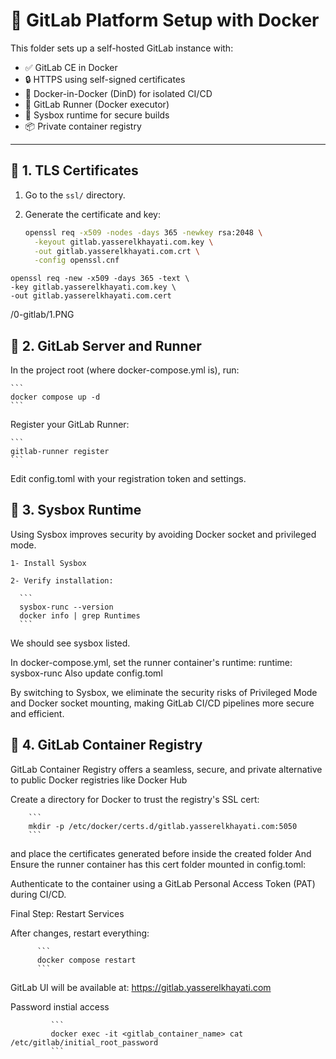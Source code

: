 # 🚀 GitLab Platform Setup with Docker

This folder sets up a self-hosted GitLab instance with:

- ✅ GitLab CE in Docker  
- 🔒 HTTPS using self-signed certificates  
- 🐳 Docker-in-Docker (DinD) for isolated CI/CD  
- 🔧 GitLab Runner (Docker executor)  
- 🔐 Sysbox runtime for secure builds  
- 📦 Private container registry  

---

## 📜 1. TLS Certificates

1. Go to the `ssl/` directory.
2. Generate the certificate and key:


   ```bash
   openssl req -x509 -nodes -days 365 -newkey rsa:2048 \
     -keyout gitlab.yasserelkhayati.com.key \
     -out gitlab.yasserelkhayati.com.crt \
     -config openssl.cnf
   ```
  ```
  openssl req -new -x509 -days 365 -text \
  -key gitlab.yasserelkhayati.com.key \
  -out gitlab.yasserelkhayati.com.cert
  ```

/0-gitlab/1.PNG

## 📜 2. GitLab Server and Runner

In the project root (where docker-compose.yml is), run:

    ``` 
    docker compose up -d
    ```
Register your GitLab Runner:

    ```
    gitlab-runner register
    ```

Edit config.toml with your registration token and settings.


## 📜 3. Sysbox Runtime


Using Sysbox improves security by avoiding Docker socket and privileged mode.

    1- Install Sysbox

    2- Verify installation:
    
      ```
      sysbox-runc --version
      docker info | grep Runtimes
      ```

We should see sysbox listed.

In docker-compose.yml, set the runner container's runtime:   runtime: sysbox-runc Also update config.toml

By switching to Sysbox, we eliminate the security risks of Privileged Mode and Docker socket mounting, making GitLab CI/CD pipelines more secure and efficient.

## 📜 4. GitLab Container Registry

GitLab Container Registry offers a seamless, secure, and private alternative to public Docker registries like Docker Hub

Create a directory for Docker to trust the registry's SSL cert:

        ```
        mkdir -p /etc/docker/certs.d/gitlab.yasserelkhayati.com:5050
        ```

and place the certificates generated before inside the created folder And Ensure the runner container has this cert folder mounted in config.toml:



Authenticate to the container using a GitLab Personal Access Token (PAT) during CI/CD.

Final Step: Restart Services

After changes, restart everything:

          ```
          docker compose restart
          ```

GitLab UI will be available at:
https://gitlab.yasserelkhayati.com

Password instial access      

             ```
             docker exec -it <gitlab_container_name> cat /etc/gitlab/initial_root_password
             ```
